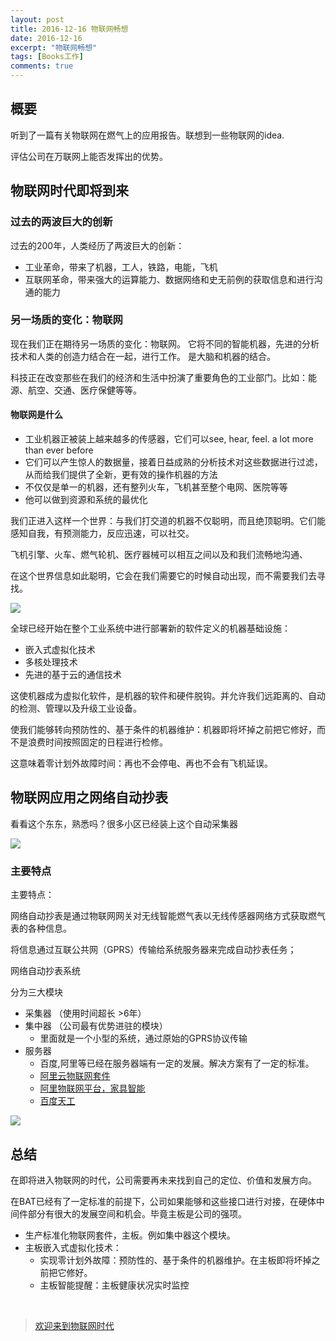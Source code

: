 ```yaml
---
layout: post
title: 2016-12-16 物联网畅想
date: 2016-12-16
excerpt: "物联网畅想"
tags: [Books工作]
comments: true
---
```


## 概要

听到了一篇有关物联网在燃气上的应用报告。联想到一些物联网的idea. 

评估公司在万联网上能否发挥出的优势。

## 物联网时代即将到来

### 过去的两波巨大的创新

过去的200年，人类经历了两波巨大的创新：

- 工业革命，带来了机器，工人，铁路，电能，飞机
- 互联网革命，带来强大的运算能力、数据网络和史无前例的获取信息和进行沟通的能力

### 另一场质的变化：物联网

现在我们正在期待另一场质的变化：物联网。 它将不同的智能机器，先进的分析技术和人类的创造力结合在一起，进行工作。 是大脑和机器的结合。

科技正在改变那些在我们的经济和生活中扮演了重要角色的工业部门。比如：能源、航空、交通、医疗保健等等。

#### 物联网是什么

- 工业机器正被装上越来越多的传感器，它们可以see, hear, feel. a lot more than ever before
- 它们可以产生惊人的数据量，接着日益成熟的分析技术对这些数据进行过滤，从而给我们提供了全新，更有效的操作机器的方法
- 不仅仅是单一的机器，还有整列火车，飞机甚至整个电网、医院等等
- 他可以做到资源和系统的最优化


我们正进入这样一个世界：与我们打交道的机器不仅聪明，而且绝顶聪明。它们能感知自我，有预测能力，反应迅速，可以社交。

飞机引擎、火车、燃气轮机、医疗器械可以相互之间以及和我们流畅地沟通、

在这个世界信息如此聪明，它会在我们需要它的时候自动出现，而不需要我们去寻找。
 

![](http://i.imgur.com/JlbbcLd.jpg)


全球已经开始在整个工业系统中进行部署新的软件定义的机器基础设施：

- 嵌入式虚拟化技术
- 多核处理技术
- 先进的基于云的通信技术

这使机器成为虚拟化软件，是机器的软件和硬件脱钩。并允许我们远距离的、自动的检测、管理以及升级工业设备。

使我们能够转向预防性的、基于条件的机器维护：机器即将坏掉之前把它修好，而不是浪费时间按照固定的日程进行检修。

这意味着零计划外故障时间：再也不会停电、再也不会有飞机延误。

## 物联网应用之网络自动抄表

看看这个东东，熟悉吗？很多小区已经装上这个自动采集器

![](http://i.imgur.com/2iqHnCW.png)

### 主要特点

主要特点：

网络自动抄表是通过物联网网关对无线智能燃气表以无线传感器网络方式获取燃气表的各种信息。

将信息通过互联公共网（GPRS）传输给系统服务器来完成自动抄表任务；

网络自动抄表系统

分为三大模块

- 采集器 （使用时间超长 >6年）
- 集中器 （公司最有优势进驻的模块）
    - 里面就是一个小型的系统，通过原始的GPRS协议传输
- 服务器
  - 百度,阿里等已经在服务器端有一定的发展。解决方案有了一定的标准。
  - [阿里云物联网套件](https://www.aliyun.com/solution/iot/?)
  - [阿里物联网平台，家具智能](http://open.aliplus.com/)
  - [百度天工](https://cloud.baidu.com/solution/iot/index.html)

![](http://i.imgur.com/Dgn3hdo.png)


## 总结

在即将进入物联网的时代，公司需要再未来找到自己的定位、价值和发展方向。

在BAT已经有了一定标准的前提下，公司如果能够和这些接口进行对接，在硬体中间件部分有很大的发展空间和机会。毕竟主板是公司的强项。

- 生产标准化物联网套件，主板。例如集中器这个模块。
- 主板嵌入式虚拟化技术： 
    - 实现零计划外故障：预防性的、基于条件的机器维护。在主板即将坏掉之前把它修好。
    - 主板智能提醒：主板健康状况实时监控


<br>


> [欢迎来到物联网时代](http://open.163.com/movie/2014/3/Q/K/M9KC7JVA4_M9KGVI7QK.html)

